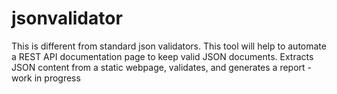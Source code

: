 # jsonvalidator
This is different from standard json validators. This tool will help to automate a REST API documentation page to keep valid JSON documents. 
Extracts JSON content from a static webpage, validates, and generates a report - work in progress
